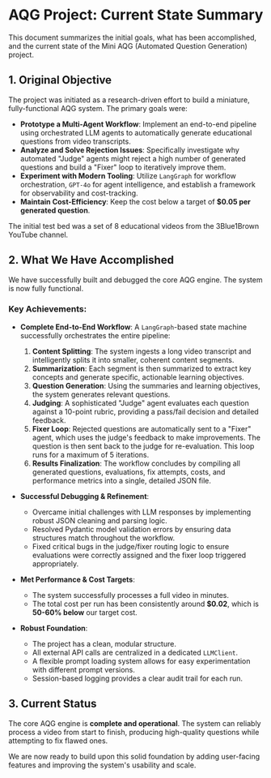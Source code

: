 # AQG Project: Current State Summary

This document summarizes the initial goals, what has been accomplished, and the current state of the Mini AQG (Automated Question Generation) project.

## 1. Original Objective

The project was initiated as a research-driven effort to build a miniature, fully-functional AQG system. The primary goals were:

- **Prototype a Multi-Agent Workflow**: Implement an end-to-end pipeline using orchestrated LLM agents to automatically generate educational questions from video transcripts.
- **Analyze and Solve Rejection Issues**: Specifically investigate why automated "Judge" agents might reject a high number of generated questions and build a "Fixer" loop to iteratively improve them.
- **Experiment with Modern Tooling**: Utilize `LangGraph` for workflow orchestration, `GPT-4o` for agent intelligence, and establish a framework for observability and cost-tracking.
- **Maintain Cost-Efficiency**: Keep the cost below a target of **$0.05 per generated question**.

The initial test bed was a set of 8 educational videos from the 3Blue1Brown YouTube channel.

## 2. What We Have Accomplished

We have successfully built and debugged the core AQG engine. The system is now fully functional.

### Key Achievements:

- **Complete End-to-End Workflow**: A `LangGraph`-based state machine successfully orchestrates the entire pipeline:
    1.  **Content Splitting**: The system ingests a long video transcript and intelligently splits it into smaller, coherent content segments.
    2.  **Summarization**: Each segment is then summarized to extract key concepts and generate specific, actionable learning objectives.
    3.  **Question Generation**: Using the summaries and learning objectives, the system generates relevant questions.
    4.  **Judging**: A sophisticated "Judge" agent evaluates each question against a 10-point rubric, providing a pass/fail decision and detailed feedback.
    5.  **Fixer Loop**: Rejected questions are automatically sent to a "Fixer" agent, which uses the judge's feedback to make improvements. The question is then sent back to the judge for re-evaluation. This loop runs for a maximum of 5 iterations.
    6.  **Results Finalization**: The workflow concludes by compiling all generated questions, evaluations, fix attempts, costs, and performance metrics into a single, detailed JSON file.

- **Successful Debugging & Refinement**:
    - Overcame initial challenges with LLM responses by implementing robust JSON cleaning and parsing logic.
    - Resolved Pydantic model validation errors by ensuring data structures match throughout the workflow.
    - Fixed critical bugs in the judge/fixer routing logic to ensure evaluations were correctly assigned and the fixer loop triggered appropriately.

- **Met Performance & Cost Targets**:
    - The system successfully processes a full video in minutes.
    - The total cost per run has been consistently around **$0.02**, which is **50-60% below** our target cost.

- **Robust Foundation**:
    - The project has a clean, modular structure.
    - All external API calls are centralized in a dedicated `LLMClient`.
    - A flexible prompt loading system allows for easy experimentation with different prompt versions.
    - Session-based logging provides a clear audit trail for each run.

## 3. Current Status

The core AQG engine is **complete and operational**. The system can reliably process a video from start to finish, producing high-quality questions while attempting to fix flawed ones.

We are now ready to build upon this solid foundation by adding user-facing features and improving the system's usability and scale. 